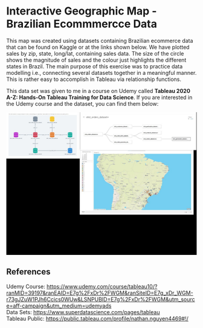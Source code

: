 # Interactive Geographic Map - Brazilian Ecommmercce Data
This map was created using datasets containing Brazilian ecommerce data that can be found on Kaggle or at the links shown below. We have plotted sales by zip, state, long/lat, containing sales data.
The size of the circle shows the magnitude of sales and the colour just highlights the different states in Brazil. The main purpose of this exercise was to practice data modelling i.e., connecting several datasets together in a meaningful manner. 
This is rather easy to accomplish in Tableau via relationship functions. 
<br/>

This data set was given to me in a course on Udemy called **Tableau 2020 A-Z: Hands-On Tableau Training for Data Science**.
If you are interested in the Udemy course and the dataset, you can find them below:

![Screen Shot](https://github.com/toasted-marshmallow/Tableau-Practice/blob/main/Brazi_Ecommerce/Brazil.jpg)
## References
Udemy Course: https://www.udemy.com/course/tableau10/?ranMID=39197&ranEAID=E7g%2FxDr%2FWGM&ranSiteID=E7g_xDr_WGM-r73gJZuW1PJh6Ccics0WUw&LSNPUBID=E7g%2FxDr%2FWGM&utm_source=aff-campaign&utm_medium=udemyads
<br>
Data Sets: https://www.superdatascience.com/pages/tableau
<br>
Tableau Public: https://public.tableau.com/profile/nathan.nguyen4469#!/
